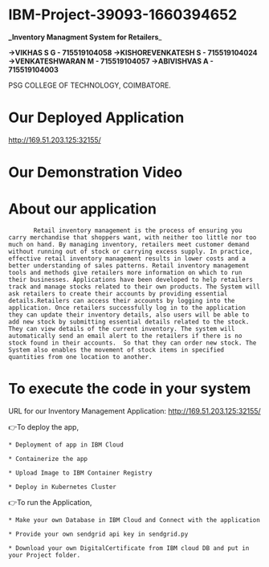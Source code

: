 # IBM-Project-39093-1660394652
**_Inventory Managment System for Retailers**_

**->VIKHAS S G          - 715519104058
->KISHOREVENKATESH S    - 715519104024
->VENKATESHWARAN M      - 715519104057
->ABIVISHVAS A          - 715519104003**


PSG COLLEGE OF TECHNOLOGY, COIMBATORE.

# Our Deployed Application 
http://169.51.203.125:32155/

# Our Demonstration Video

# About our application
           Retail inventory management is the process of ensuring you carry merchandise that shoppers want, with neither too little nor too much on hand. By managing inventory, retailers meet customer demand without running out of stock or carrying excess supply. In practice, effective retail inventory management results in lower costs and a better understanding of sales patterns. Retail inventory management tools and methods give retailers more information on which to run their businesses. Applications have been developed to help retailers track and manage stocks related to their own products. The System will ask retailers to create their accounts by providing essential details.Retailers can access their accounts by logging into the application. Once retailers successfully log in to the application they can update their inventory details, also users will be able to add new stock by submitting essential details related to the stock. They can view details of the current inventory. The system will automatically send an email alert to the retailers if there is no stock found in their accounts.  So that they can order new stock. The System also enables the movement of stock items in specified quantities from one location to another. 

# To execute the code in your system
URL for our Inventory Management Application: http://169.51.203.125:32155/

👉To deploy the app,

    * Deployment of app in IBM Cloud
    
    * Containerize the app
    
    * Upload Image to IBM Container Registry
    
    * Deploy in Kubernetes Cluster
    
👉To run the Application,

    * Make your own Database in IBM Cloud and Connect with the application
    
    * Provide your own sendgrid api key in sendgrid.py
    
    * Download your own DigitalCertificate from IBM cloud DB and put in your Project folder.
